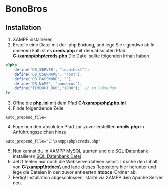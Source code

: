 # BonoBros

## Installation

1. XAMPP installieren
2. Erstelle eine Datei mit der .php Endung, und lege Sie irgendwo ab
In unserem Fall ist es **creds.php** mit dem absoluten Pfad **C:\xampp\php\creds.php**
Die Datei sollte folgenden Inhalt haben
```php
<?php 
    define('DB_SERVER', "localhost");
    define('DB_USERNAME', "root");
    define('DB_PASSWORD', "");
    define('DB_NAME', "bonobros");
    define("TIMEOUT_DUR","1800");  // in Sekunden
?>
```
3. Öffne die **php.ini** mit dem Pfad **C:\xampp\php\php.ini**
4. Finde folgendende Zeile
```
auto_prepend_file=
```
4. Füge nun den absoluten Pfad zur zuvor erstellten **creds.php** in Anführungszeichen hinzu
```
auto_prepend_file="C:\xampp\php\creds.php"
```
5. Nun kannst du in XAMPP MySQL starten und die SQL Datenbank installieren
[SQL Datenbank Datei](https://github.com/KingSeyfo/BonoBros/blob/main/bonobros.sql)
6. Jetzt fehlen nur noch die Webserverdateien selbst. Lösche den Inhalt von **C:\xampp\htdocs\\** und lade [dieses](https://github.com/KingSeyfo/BonoBros) Repository hier herunter und lege die Dateien in den zuvor entleerten **htdocs**-Ordner ab.
7. Fertig! Installation abgeschlossen, starte via XAMPP den Apache Server neu. 